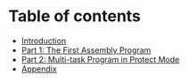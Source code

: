 # Table of contents

* [Introduction](README.md)
* [Part 1: The First Assembly Program](chapter-1.md)
* [Part 2: Multi-task Program in Protect Mode](chapter-2.md)
* [Appendix](appendix-a-installing-ubuntu-desktop.md)

